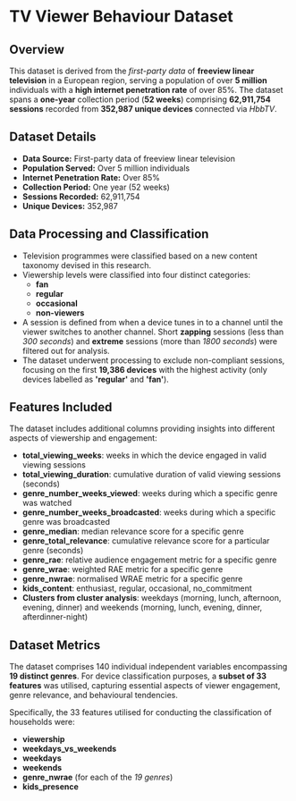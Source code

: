# TV Viewer Behaviour Dataset

## Overview

This dataset is derived from the _first-party data_ of **freeview linear television** in a European region, serving a population of over **5 million** individuals with a **high internet penetration rate** of over 85%. The dataset spans a **one-year** collection period (**52 weeks**) comprising **62,911,754 sessions** recorded from **352,987 unique devices** connected via _HbbTV_.

## Dataset Details

- **Data Source:** First-party data of freeview linear television
- **Population Served:** Over 5 million individuals
- **Internet Penetration Rate:** Over 85%
- **Collection Period:** One year (52 weeks)
- **Sessions Recorded:** 62,911,754
- **Unique Devices:** 352,987

## Data Processing and Classification

- Television programmes were classified based on a new content taxonomy devised in this research.
- Viewership levels were classified into four distinct categories:
  - **fan**
  - **regular**
  - **occasional**
  - **non-viewers**
- A session is defined from when a device tunes in to a channel until the viewer switches to another channel. Short **zapping** sessions (less than _300 seconds_) and **extreme** sessions (more than _1800 seconds_) were filtered out for analysis.
- The dataset underwent processing to exclude non-compliant sessions, focusing on the first **19,386 devices** with the highest activity (only devices labelled as **'regular'** and **'fan'**).

## Features Included

The dataset includes additional columns providing insights into different aspects of viewership and engagement:

- **total_viewing_weeks**: weeks in which the device engaged in valid viewing sessions
- **total_viewing_duration**: cumulative duration of valid viewing sessions (seconds)
- **genre_number_weeks_viewed**: weeks during which a specific genre was watched
- **genre_number_weeks_broadcasted**: weeks during which a specific genre was broadcasted
- **genre_median**: median relevance score for a specific genre
- **genre_total_relevance**: cumulative relevance score for a particular genre (seconds)
- **genre_rae**: relative audience engagement metric for a specific genre
- **genre_wrae**: weighted RAE metric for a specific genre
- **genre_nwrae**: normalised WRAE metric for a specific genre
- **kids_content**: enthusiast, regular, occasional, no_commitment
- **Clusters from cluster analysis**: weekdays (morning, lunch, afternoon, evening, dinner) and weekends (morning, lunch, evening, dinner, afterdinner-night)

## Dataset Metrics

The dataset comprises 140 individual independent variables encompassing **19 distinct genres**. For device classification purposes, a **subset of 33 features** was utilised, capturing essential aspects of viewer engagement, genre relevance, and behavioural tendencies.

Specifically, the 33 features utilised for conducting the classification of households were:

- **viewership**
- **weekdays_vs_weekends**
- **weekdays**
- **weekends**
- **genre_nwrae** (for each of the _19 genres_)
- **kids_presence**

